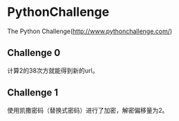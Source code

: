 # PythonChallenge
The Python Challenge(http://www.pythonchallenge.com/)

## Challenge 0
计算2的38次方就能得到新的url。

## Challenge 1
使用凯撒密码（替换式密码）进行了加密，解密偏移量为2。
